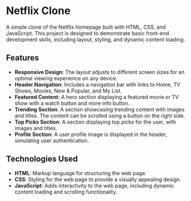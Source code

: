 # Netflix Clone

A simple clone of the Netflix homepage built with HTML, CSS, and JavaScript. This project is designed to demonstrate basic front-end development skills, including layout, styling, and dynamic content loading.

## Features

- **Responsive Design**: The layout adjusts to different screen sizes for an optimal viewing experience on any device.
- **Header Navigation**: Includes a navigation bar with links to Home, TV Shows, Movies, New & Popular, and My List.
- **Featured Content**: A hero section displaying a featured movie or TV show with a watch button and more info button.
- **Trending Section**: A section showcasing trending content with images and titles. The content can be scrolled using a button on the right side.
- **Top Picks Section**: A section displaying top picks for the user, with images and titles.
- **Profile Section**: A user profile image is displayed in the header, simulating user authentication.

## Technologies Used

- **HTML**: Markup language for structuring the web page.
- **CSS**: Styling for the web page to provide a visually appealing design.
- **JavaScript**: Adds interactivity to the web page, including dynamic content loading and scrolling functionality.

